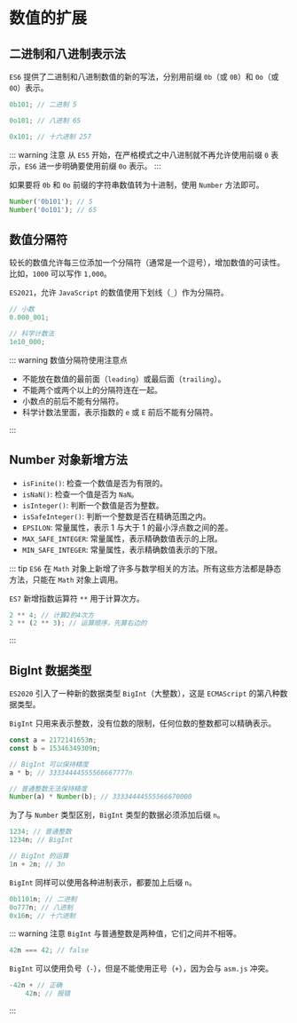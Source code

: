 # 数值的扩展

## 二进制和八进制表示法

`ES6` 提供了二进制和八进制数值的新的写法，分别用前缀 `0b`（或 `0B`）和 `0o`（或 `0O`）表示。

```js
0b101; // 二进制 5

0o101; // 八进制 65

0x101; // 十六进制 257
```

::: warning 注意
从 `ES5` 开始，在严格模式之中八进制就不再允许使用前缀 `0` 表示，`ES6` 进一步明确要使用前缀 `0o` 表示。
:::

如果要将 `0b` 和 `0o` 前缀的字符串数值转为十进制，使用 `Number` 方法即可。

```js
Number('0b101'); // 5
Number('0o101'); // 65
```

## 数值分隔符

较长的数值允许每三位添加一个分隔符（通常是一个逗号），增加数值的可读性。比如，`1000` 可以写作 `1,000`。

`ES2021`，允许 `JavaScript` 的数值使用下划线（`_`）作为分隔符。

```js
// 小数
0.000_001;

// 科学计数法
1e10_000;
```

::: warning 数值分隔符使用注意点

- 不能放在数值的最前面（`leading`）或最后面（`trailing`）。
- 不能两个或两个以上的分隔符连在一起。
- 小数点的前后不能有分隔符。
- 科学计数法里面，表示指数的 `e` 或 `E` 前后不能有分隔符。

:::

## Number 对象新增方法

- `isFinite()`: 检查一个数值是否为有限的。
- `isNaN()`: 检查一个值是否为 `NaN`。
- `isInteger()`: 判断一个数值是否为整数。
- `isSafeInteger()`: 判断一个整数是否在精确范围之内。
- `EPSILON`: 常量属性，表示 1 与大于 1 的最小浮点数之间的差。
- `MAX_SAFE_INTEGER`: 常量属性，表示精确数值表示的上限。
- `MIN_SAFE_INTEGER`: 常量属性，表示精确数值表示的下限。

::: tip
`ES6` 在 `Math` 对象上新增了许多与数学相关的方法。所有这些方法都是静态方法，只能在 `Math` 对象上调用。

`ES7` 新增指数运算符 `**` 用于计算次方。

```js
2 ** 4; // 计算2的4次方
2 ** (2 ** 3); // 运算顺序，先算右边的
```

:::

## BigInt 数据类型

`ES2020` 引入了一种新的数据类型 `BigInt`（大整数），这是 `ECMAScript` 的第八种数据类型。

`BigInt` 只用来表示整数，没有位数的限制，任何位数的整数都可以精确表示。

```js
const a = 2172141653n;
const b = 15346349309n;

// BigInt 可以保持精度
a * b; // 33334444555566667777n

// 普通整数无法保持精度
Number(a) * Number(b); // 33334444555566670000
```

为了与 `Number` 类型区别，`BigInt` 类型的数据必须添加后缀 `n`。

```js
1234; // 普通整数
1234n; // BigInt

// BigInt 的运算
1n + 2n; // 3n
```

`BigInt` 同样可以使用各种进制表示，都要加上后缀 `n`。

```js
0b1101n; // 二进制
0o777n; // 八进制
0x16n; // 十六进制
```

::: warning 注意
`BigInt` 与普通整数是两种值，它们之间并不相等。

```js
42n === 42; // false
```

`BigInt` 可以使用负号（`-`），但是不能使用正号（`+`），因为会与 `asm.js` 冲突。

```js
-42n + // 正确
	42n; // 报错
```

:::
